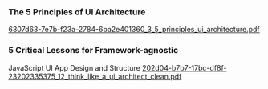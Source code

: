 ### The 5 Principles of UI Architecture
[6307d63-7e7b-f23a-2784-6ba2e401360_3_5_principles_ui_architecture.pdf](https://github.com/kisstamasj/notes/files/14521303/6307d63-7e7b-f23a-2784-6ba2e401360_3_5_principles_ui_architecture.pdf)

### 5 Critical Lessons for Framework-agnostic
JavaScript UI App Design and Structure 
[202d04-b7b7-17bc-df8f-23202335375_12_think_like_a_ui_architect_clean.pdf](https://github.com/kisstamasj/notes/files/14521323/202d04-b7b7-17bc-df8f-23202335375_12_think_like_a_ui_architect_clean.pdf)
